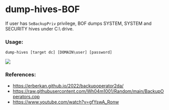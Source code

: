 # dump-hives-BOF

If user has ``SeBackupPriv`` privilege, BOF dumps SYSTEM, SYSTEM and SECURITY hives under C:\ drive.

### Usage:
``dump-hives [target dc] [DOMAIN\user] [password]``

![](https://raw.githubusercontent.com/erberkan/dump-hives-BOF/main/dump-hives.png)

### References:
* https://erberkan.github.io/2022/backupoperator2da/
* https://raw.githubusercontent.com/Wh04m1001/Random/main/BackupOperators.cpp
* https://www.youtube.com/watch?v=gfYswA_Ronw
